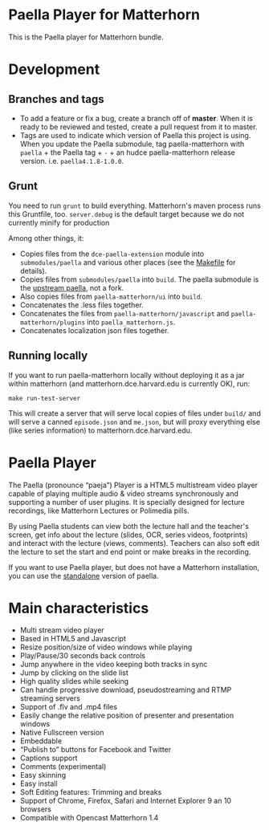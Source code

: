 Paella Player for Matterhorn
============================
This is the Paella player for Matterhorn bundle.

Development
===========

Branches and tags
-----------------

- To add a feature or fix a bug, create a branch off of **master**. When it is ready to be reviewed and tested, create a pull request from it to master.
- Tags are used to indicate which version of Paella this project is using. When you update the Paella submodule, tag paella-matterhorn with `paella` + the Paella tag + `-` + an hudce paella-matterhorn release version. i.e. `paella4.1.8-1.0.0`.

Grunt
-----

You need to run `grunt` to build everything. Matterhorn's maven process runs this Gruntfile, too. `server.debug` is the default target because we do not currently minify for production

Among other things, it:

- Copies files from the `dce-paella-extension` module into `submodules/paella` and various other places (see the [Makefile](https://github.com/harvard-dce/paella-matterhorn/blob/using-upstream-paella-directly/Makefile) for details).
- Copies files from `submodules/paella` into `build`. The paella submodule is the [upstream paella](https://github.com/polimediaupv/paella), not a fork.
- Also copies files from `paella-matterhorn/ui` into `build`.
- Concatenates the .less files together.
- Concatenates the files from `paella-matterhorn/javascript` and `paella-matterhorn/plugins` into `paella_matterhorn.js`.
- Concatenates localization json files together.

Running locally
---------------

If you want to run paella-matterhorn locally without deploying it as a jar within matterhorn (and matterhorn.dce.harvard.edu is currently OK), run:

    make run-test-server

This will create a server that will serve local copies of files under `build/` and will serve a canned `episode.json` and `me.json`, but will proxy everything else (like series information) to matterhorn.dce.harvard.edu.

Paella Player
=============
The Paella (pronounce “paeja”) Player is a HTML5 multistream video player capable of playing multiple audio & video streams synchronously and supporting a number of user plugins. It is specially designed for lecture recordings, like Matterhorn Lectures or Polimedia pills.

By using Paella students can view both the lecture hall and the teacher's screen, get info about the lecture (slides, OCR, series videos, footprints) and interact with the lecture (views, comments). Teachers can also soft edit the lecture to set the start and end point or make breaks in the recording. 

If you want to use Paella player, but does not have a Matterhorn installation, you can use the [standalone](https://github.com/polimediaupv/paella) version of paella.

Main characteristics
====================
- Multi stream video player
- Based in HTML5 and Javascript
- Resize position/size of video windows while playing
- Play/Pause/30 seconds back controls
- Jump anywhere in the video keeping both tracks in sync
- Jump by clicking on the slide list
- High quality slides while seeking
- Can handle progressive download, pseudostreaming and RTMP streaming servers
- Support of .flv and .mp4 files
- Easily change the relative position of presenter and presentation windows
- Native Fullscreen version
- Embeddable
- “Publish to” buttons for Facebook and Twitter
- Captions support
- Comments (experimental)
- Easy skinning
- Easy install
- Soft Editing features: Trimming and breaks
- Support of Chrome, Firefox, Safari and Internet Explorer 9 an 10 browsers
- Compatible with Opencast Matterhorn 1.4
